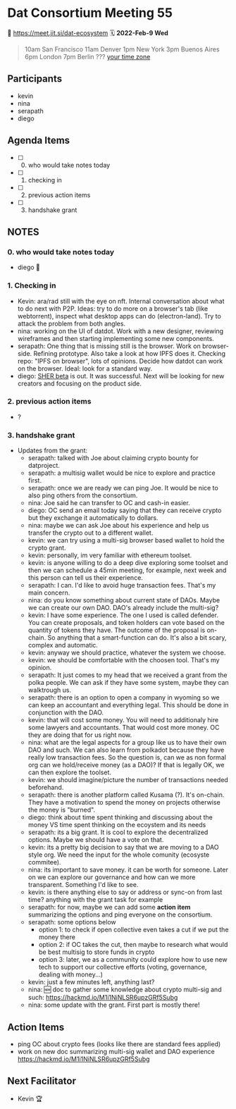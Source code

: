 # Dat Consortium Meeting 55

📍 https://meet.jit.si/dat-ecosystem
🗓 **2022-Feb-9 Wed**
> 10am San Francisco
 11am Denver 
 1pm New York
 3pm Buenos Aires
 6pm London
 7pm Berlin
 ??? [your time zone](https://www.timeanddate.com/worldclock/)

## Participants
- kevin
- nina
- serapath
- diego

## Agenda Items
- [ ] 0. who would take notes today
- [ ] 1. checking in
- [ ] 2. previous action items
- [ ] 3. handshake grant

## NOTES

### 0. who would take notes today

- diego :pencil: 

### 1. Checking in

- Kevin: ara/rad still with the eye on nft. Internal conversation about what to do next with P2P. Ideas: try to do more on a browser's tab (like webtorrent), inspect what desktop apps can do (electron-land). Try to attack the problem from both angles.
- nina: working on the UI of datdot. Work with a new designer, reviewing wireframes and then starting implementing some new components. 
- serapath: One thing that is missing still is the browser. Work on browser-side. Refining prototype. Also take a look at how IPFS does it. Checking repo: "IPFS on browser", lots of opinions. Decide how datdot can work on the browser. Ideal: look for a standard way.
- diego: [SHER beta](https://sher.app) is out. It was successful. Next will be looking for new creators and focusing on the product side.

### 2. previous action items
- ?

### 3. handshake grant
- Updates from the grant:
    - serapath: talked with Joe about claiming crypto bounty for datproject. 
    - serapath: a multisig wallet would be nice to explore and practice first. 
    - serapath: once we are ready we can ping Joe. It would be nice to also ping others from the consortium.
    - nina: Joe said he can transfer to OC and cash-in easier.
    - diego: OC send an email today saying that they can receive crypto but they exchange it automatically to dollars. 
    - nina: maybe we can ask Joe about his experience and help us transfer the crypto out to a different wallet. 
    - kevin: we can try using a multi-sig browser based wallet to hold the crypto grant. 
    - kevin: personally, im very familiar with ethereum toolset.
    - kevin: is anyone willing to do a deep dive exploring some toolset and then we can schedule a 45min meeting, for example, next week and this person can tell us their experience. 
    - serapath: I can. I'd like to avoid huge transaction fees. That's my main concern.
    - nina: do you know something about current state of DAOs. Maybe we can create our own DAO. DAO's already include the multi-sig?
    - kevin: I have some experience. The one I used is called defender. You can create proposals, and token holders can vote based on the quantity of tokens they have. The outcome of the proposal is on-chain. So anything that a smart-function can do. It's also a bit scary, complex and automatic. 
    - kevin: anyway we should practice, whatever the system we choose.
    - kevin: we should be comfortable with the choosen tool. That's my opinion.
    - serapath: It just comes to my head that we received a grant from the polka people. We can ask if they have some system, maybe they can walktrough us. 
    - serapath: there is an option to open a company in wyoming so we can keep an accountant and everything legal. This should be done in conjunction with the DAO. 
    - kevin: that will cost some money. You will need to additionaly hire some lawyers and accountants. That would cost more money. OC they are doing that for us right now. 
    - nina: what are the legal aspects for a group like us to have their own DAO and such. We can also learn from polkadot because they have really low transaction fees. So the question is, can we as non formal org can we hold/receive money (as a DAO)? If that is legally OK, we can then explore the toolset.
    - kevin: we should imagine/picture the number of transactions needed beforehand. 
    - serapath: there is another platform called Kusama (?). It's on-chain. They have a motivation to spend the money on projects otherwise the money is "burned". 
    - diego: think about time spent thinking and discussing about the money VS time spent thinking on the ecoystem and its needs
    - serapath: its a big grant. It is cool to explore the decentralized options. Maybe we should have a vote on that.
    - kevin: its a pretty big decision to say that we are moving to a DAO style org. We need the input for the whole comunity (ecosyste commitee).
    - nina: its important to save money. it can be worth for someone. Later on we can explore our governance and how can we more transparent. Something I'd like to see.
    - kevin: is there anything else to say or address or sync-on from last time? anything with the grant task for example
    - serapath: for now, maybe we can add some **action item** summarizing the options and ping everyone on the consortium. 
    - serapath: some options below
        - option 1: to check if open collective even takes a cut if we put the money there
        - option 2: if OC takes the cut, then maybe to research what would be best multisig to store funds in crypto 
        - option 3: later, we as a community could explore how to use new tech to support our collective efforts (voting, governance, dealing with money...) 
    - kevin: just a few minutes left, anything last?
    - nina: :new: doc to gather some knowledge about crypto multi-sig and such: https://hackmd.io/M1i1NiNLSR6upzGRf5Subg
    - nina: some update with the grant. First part is mostly there!


## Action Items

- ping OC about crypto fees (looks like there are standard fees applied)
- work on new doc summarizing multi-sig wallet and DAO experience https://hackmd.io/M1i1NiNLSR6upzGRf5Subg

## Next Facilitator 

- Kevin :trophy: 
